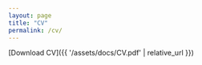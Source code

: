 ```yaml
---
layout: page
title: "CV"
permalink: /cv/
---
```

<!--
<div style="margin-top: 50px;">
</div>
-->

[Download CV]({{ '/assets/docs/CV.pdf' | relative_url }})

